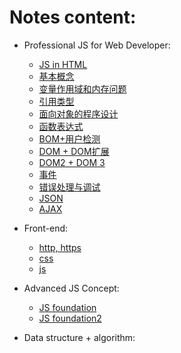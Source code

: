 # Notes content:
- Professional JS for Web Developer:
  - [JS in HTML](https://github.com/x566chen/learningPlan/blob/master/week-01/notes/JS-html.md)
  - [基本概念](https://github.com/x566chen/learningPlan/blob/master/week-01/notes/basicConcept.md)
  - [变量作用域和内存问题](https://github.com/x566chen/learningPlan/blob/master/week-01/notes/variableScope.md)
  - [引用类型](https://github.com/x566chen/learningPlan/blob/master/week-01/notes/referenceType.md)
  - [面向对象的程序设计](https://github.com/x566chen/learningPlan/blob/master/week-01/notes/object.md)
  - [函数表达式](https://github.com/x566chen/learningPlan/blob/master/week-01/notes/functionExpression.md)
  - [BOM+用户检测](https://github.com/x566chen/learningPlan/blob/master/week-01/notes/bom.md)
  - [DOM + DOM扩展](https://github.com/x566chen/learningPlan/blob/master/week-01/notes/dom.md)
  - [DOM2 + DOM 3](https://github.com/x566chen/learningPlan/blob/master/week-01/notes/dom23.md)
  - [事件](https://github.com/x566chen/learningPlan/blob/master/week-01/notes/event.md)
  - [错误处理与调试](https://github.com/x566chen/learningPlan/blob/master/week-01/notes/error.md)
  - [JSON](https://github.com/x566chen/learningPlan/blob/master/week-01/notes/json.md)
  - [AJAX](https://github.com/x566chen/learningPlan/blob/master/week-01/notes/ajax.md)

- Front-end:
  - [http, https](https://github.com/x566chen/learningPlan/blob/master/week-01/notes/web.md)
  - [css](https://github.com/x566chen/learningPlan/blob/master/week-01/notes/css.md)
  - [js](https://github.com/x566chen/learningPlan/blob/master/week-01/notes/js.md)


- Advanced JS Concept:
  - [JS foundation](https://github.com/x566chen/learningPlan/blob/master/week-01/notes/jsFoundation.md)
  - [JS foundation2](https://github.com/x566chen/learningPlan/blob/master/week-01/notes/jsFoundation2.md)

- Data structure + algorithm:


